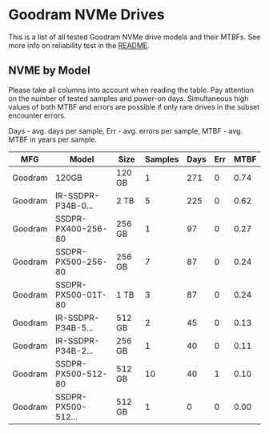 Goodram NVMe Drives
===================

This is a list of all tested Goodram NVMe drive models and their MTBFs. See more
info on reliability test in the [README](https://github.com/linuxhw/SMART).

NVME by Model
------------

Please take all columns into account when reading the table. Pay attention on the
number of tested samples and power-on days. Simultaneous high values of both MTBF
and errors are possible if only rare drives in the subset encounter errors.

Days - avg. days per sample,
Err  - avg. errors per sample,
MTBF - avg. MTBF in years per sample.

| MFG       | Model              | Size   | Samples | Days  | Err   | MTBF |
|-----------|--------------------|--------|---------|-------|-------|------|
| Goodram   | 120GB              | 120 GB | 1       | 271   | 0     | 0.74   |
| Goodram   | IR-SSDPR-P34B-0... | 2 TB   | 5       | 225   | 0     | 0.62   |
| Goodram   | SSDPR-PX400-256-80 | 256 GB | 1       | 97    | 0     | 0.27   |
| Goodram   | SSDPR-PX500-256-80 | 256 GB | 7       | 87    | 0     | 0.24   |
| Goodram   | SSDPR-PX500-01T-80 | 1 TB   | 3       | 87    | 0     | 0.24   |
| Goodram   | IR-SSDPR-P34B-5... | 512 GB | 2       | 45    | 0     | 0.13   |
| Goodram   | IR-SSDPR-P34B-2... | 256 GB | 1       | 40    | 0     | 0.11   |
| Goodram   | SSDPR-PX500-512-80 | 512 GB | 10      | 40    | 1     | 0.10   |
| Goodram   | SSDPR-PX500-512... | 512 GB | 1       | 0     | 0     | 0.00   |

